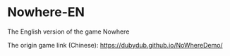 # Nowhere-EN
The English version of the game Nowhere

The origin game link (Chinese): https://dubydub.github.io/NoWhereDemo/
